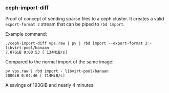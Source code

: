 ### ceph-import-diff

Proof of concept of sending sparse files to a ceph cluster. It creates a valid `export-format 2` stream that can be
piped to `rbd import`.

Example command: 
```
./ceph-import-diff vps.raw | pv | rbd import --export-format 2 - libvirt-pool/banaan
7,07GiB 0:00:53 [ 134MiB/s]
```

Compared to the normal import of the same image:
```
pv vps.raw | rbd import - libvirt-pool/banaan
200GiB 0:04:46 [ 714MiB/s]
```

A savings of 193GiB and nearly 4 minutes